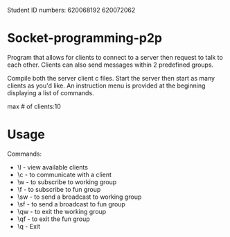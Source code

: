 Student ID numbers:
620068192
620072062

# Socket-programming-p2p
Program that allows for clients to connect to a server then request to talk to each other. Clients can also send messages within 2 predefined groups.

Compile both the server client c files. Start the server then start as many clients as you'd like. An instruction menu is provided at the beginning displaying a list of commands.

max # of clients:10

# Usage

Commands:
* \l - view available clients
* \c - to communicate with a client
* \w - to subscribe to working group
* \f - to subscribe to fun group
* \sw - to send a broadcast to working group
* \sf - to send a broadcast to fun group
* \qw - to exit the working group
* \qf - to exit the fun group
* \q - Exit

